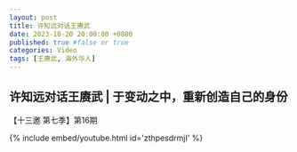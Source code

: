 ```yaml
---
layout: post
title: 许知远对话王赓武
date: 2023-10-20 20:00:00 +0800
published: true #false or true
categories: Video
tags: [王赓武, 海外华人]
---
```


## 许知远对话王赓武 | 于变动之中，重新创造自己的身份
【十三邀 第七季】第16期

{% include embed/youtube.html id='zthpesdrmjI' %}
